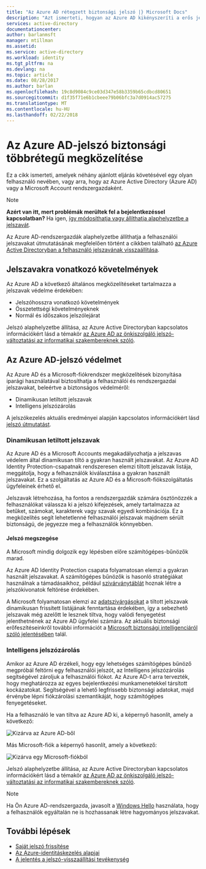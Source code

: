 ```yaml
---
title: "Az Azure AD rétegzett biztonsági jelszó |} Microsoft Docs"
description: "Azt ismerteti, hogyan az Azure AD kikényszeríti a erős jelszavak és védje a felhasználók jelszavát a számítógépes bűnözők"
services: active-directory
documentationcenter: 
author: barlanmsft
manager: mtillman
ms.assetid: 
ms.service: active-directory
ms.workload: identity
ms.tgt_pltfrm: na
ms.devlang: na
ms.topic: article
ms.date: 08/28/2017
ms.author: barlan
ms.openlocfilehash: 19c8d9084c9ce03d347e58b3359b65cdbcd80651
ms.sourcegitcommit: d1f35f71e6b1cbeee79b06bfc3a7d0914ac57275
ms.translationtype: MT
ms.contentlocale: hu-HU
ms.lasthandoff: 02/22/2018
---
```

# <a name="a-multi-tiered-approach-to-azure-ad-password-security"></a>Az Azure AD-jelszó biztonsági többrétegű megközelítése

Ez a cikk ismerteti, amelyek néhány ajánlott eljárás követésével egy olyan felhasználó nevében, vagy arra, hogy az Azure Active Directory (Azure AD) vagy a Microsoft Account rendszergazdaként.

 > [!NOTE]
 > **Azért van itt, mert problémák merültek fel a bejelentkezéssel kapcsolatban?** Ha igen, [így módosíthatja vagy állíthatja alaphelyzetbe a jelszavát](active-directory-passwords-update-your-own-password.md).
 >
 > Az Azure AD-rendszergazdák alaphelyzetbe állíthatja a felhasználói jelszavakat útmutatásának megfelelően történt a cikkben található [az Azure Active Directoryban a felhasználó jelszavának visszaállítása](active-directory-users-reset-password-azure-portal.md).
 >

## <a name="password-requirements"></a>Jelszavakra vonatkozó követelmények

Az Azure AD a következő általános megközelítéseket tartalmazza a jelszavak védelme érdekében:

* Jelszóhosszra vonatkozó követelmények
* Összetettségi követelményeknek
* Normál és időszakos jelszólejárat

Jelszó alaphelyzetbe állítása, az Azure Active Directoryban kapcsolatos információkért lásd a témakör [az Azure AD az önkiszolgáló jelszó-változtatási az informatikai szakembereknek szóló](active-directory-passwords-update-your-own-password.md).

## <a name="azure-ad-password-protections"></a>Az Azure AD-jelszó védelmet

Az Azure AD és a Microsoft-fiókrendszer megközelítések bizonyítása iparági használatával biztosíthatja a felhasználói és rendszergazdai jelszavakat, beleértve a biztonságos védelméről:

* Dinamikusan letiltott jelszavak
* Intelligens jelszózárolás

A jelszókezelés aktuális eredményei alapján kapcsolatos információkért lásd [jelszó útmutatást](https://aka.ms/passwordguidance).

### <a name="dynamically-banned-passwords"></a>Dinamikusan letiltott jelszavak

Az Azure AD és a Microsoft Accounts megakadályozhatja a jelszavas védelem által dinamikusan tiltó a gyakran használt jelszavakat. Az Azure AD Identity Protection-csapatnak rendszeresen elemzi tiltott jelszavak listája, meggátolja, hogy a felhasználók kiválasztása a gyakran használt jelszavakat. Ez a szolgáltatás az Azure AD és a Microsoft-fiókszolgáltatás ügyfeleinek érhető el.

Jelszavak létrehozása, ha fontos a rendszergazdák számára ösztönözzék a felhasználókat válassza ki a jelszó kifejezések, amely tartalmazza az betűket, számokat, karakterek vagy szavak egyedi kombinációja. Ez a megközelítés segít lehetetlenné felhasználói jelszavak majdnem sérült biztonságú, de jegyezze meg a felhasználók könnyebben.

#### <a name="password-breaches"></a>Jelszó megszegése

A Microsoft mindig dolgozik egy lépésben előre számítógépes-bűnözők marad.

Az Azure AD Identity Protection csapata folyamatosan elemzi a gyakran használt jelszavakat. A számítógépes bűnözők is hasonló stratégiákat használnak a támadásaikhoz, például [szivárványtáblát](https://en.wikipedia.org/wiki/Rainbow_table) hoznak létre a jelszókivonatok feltörése érdekében.

A Microsoft folyamatosan elemzi az [adatszivárgásokat](https://www.privacyrights.org/data-breaches) a tiltott jelszavak dinamikusan frissített listájának fenntartása érdekében, így a sebezhető jelszavak még azelőtt le lesznek tiltva, hogy valódi fenyegetést jelenthetnének az Azure AD ügyfelei számára. Az aktuális biztonsági erőfeszítéseinkről további információt a [Microsoft biztonsági intelligenciáról szóló jelentésében](https://www.microsoft.com/security/sir/default.aspx) talál.

### <a name="smart-password-lockout"></a>Intelligens jelszózárolás

Amikor az Azure AD érzékeli, hogy egy lehetséges számítógépes bűnöző megpróbál feltörni egy felhasználói jelszót, az Intelligens jelszózárolás segítségével zároljuk a felhasználói fiókot. Az Azure AD-t arra tervezték, hogy meghatározza az egyes bejelentkezési munkamenetekkel társított kockázatokat. Segítségével a lehető legfrissebb biztonsági adatokat, majd érvénybe lépni fiókzárolási szemantikáját, hogy számítógépes fenyegetéseket.

Ha a felhasználó le van tiltva az Azure AD ki, a képernyő hasonlít, amely a következő:

  ![Kizárva az Azure AD-ből](./media/active-directory-secure-passwords/locked-out-azuread.png)

Más Microsoft-fiók a képernyő hasonlít, amely a következő:

  ![Kizárva egy Microsoft-fiókból](./media/active-directory-secure-passwords/locked-out-ms-accounts.png)

Jelszó alaphelyzetbe állítása, az Azure Active Directoryban kapcsolatos információkért lásd a témakör [az Azure AD az önkiszolgáló jelszó-változtatási az informatikai szakembereknek szóló](active-directory-passwords-update-your-own-password.md).

  >[!NOTE]
  >Ha Ön Azure AD-rendszergazda, javasolt a [Windows Hello](https://www.microsoft.com/windows/windows-hello) használata, hogy a felhasználók egyáltalán ne is hozhassanak létre hagyományos jelszavakat.
  >

## <a name="next-steps"></a>További lépések

* [Saját jelszó frissítése](active-directory-passwords-update-your-own-password.md)
* [Az Azure-identitáskezelés alapjai](fundamentals-identity.md)
* [A jelentés a jelszó-visszaállítási tevékenység](active-directory-passwords-reporting.md)
